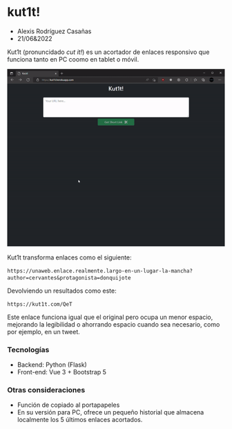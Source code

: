 # kut1t!

* Alexis Rodríguez Casañas
* 21/06&2022

Kut1t (pronuncidado *cut it!*) es un acortador de enlaces responsivo que funciona tanto en PC coomo en tablet o móvil.

![](https://github.com/alexrcas/kut1t/blob/master/example.gif)

Kut1t transforma enlaces como el siguiente:
```
https://unaweb.enlace.realmente.largo-en-un-lugar-la-mancha?author=cervantes&protagonista=donquijote
```
Devolviendo un resultados como este:
```
https://kut1t.com/QeT
```
Este enlace funciona igual que el original pero ocupa un menor espacio, mejorando la legibilidad o ahorrando espacio cuando sea necesario, como por ejemplo, en un tweet.

### Tecnologías

* Backend: Python (Flask)
* Front-end: Vue 3 + Bootstrap 5

### Otras consideraciones
* Función de copiado al portapapeles
* En su versión para PC, ofrece un pequeño historial que almacena localmente los 5 últimos enlaces acortados.
